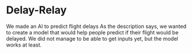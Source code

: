 # Delay-Relay
We made an AI to predict flight delays
As the description says, we wanted to create a model that would help people predict if their flight would be delayed. We did not manage to be 
able to get inputs yet, but the model works at least.
